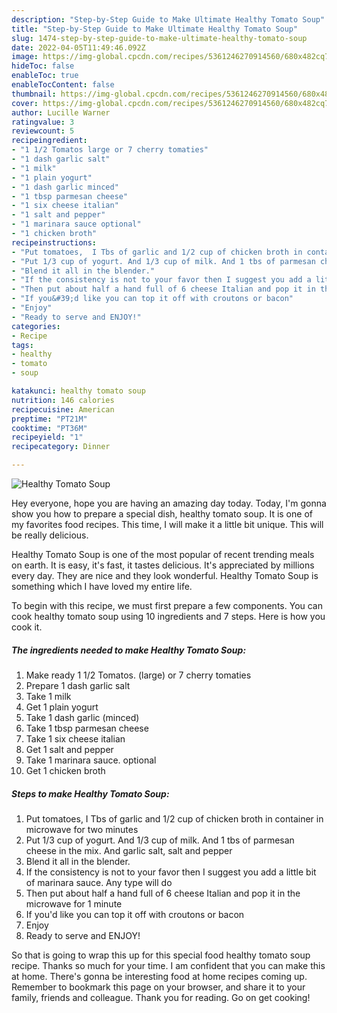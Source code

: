 ```yaml
---
description: "Step-by-Step Guide to Make Ultimate Healthy Tomato Soup"
title: "Step-by-Step Guide to Make Ultimate Healthy Tomato Soup"
slug: 1474-step-by-step-guide-to-make-ultimate-healthy-tomato-soup
date: 2022-04-05T11:49:46.092Z
image: https://img-global.cpcdn.com/recipes/5361246270914560/680x482cq70/healthy-tomato-soup-recipe-main-photo.jpg
hideToc: false
enableToc: true
enableTocContent: false
thumbnail: https://img-global.cpcdn.com/recipes/5361246270914560/680x482cq70/healthy-tomato-soup-recipe-main-photo.jpg
cover: https://img-global.cpcdn.com/recipes/5361246270914560/680x482cq70/healthy-tomato-soup-recipe-main-photo.jpg
author: Lucille Warner
ratingvalue: 3
reviewcount: 5
recipeingredient:
- "1 1/2 Tomatos large or 7 cherry tomaties"
- "1 dash garlic salt"
- "1 milk"
- "1 plain yogurt"
- "1 dash garlic minced"
- "1 tbsp parmesan cheese"
- "1 six cheese italian"
- "1 salt and pepper"
- "1 marinara sauce optional"
- "1 chicken broth"
recipeinstructions:
- "Put tomatoes,  I Tbs of garlic and 1/2 cup of chicken broth in container in microwave for two minutes"
- "Put 1/3 cup of yogurt. And 1/3 cup of milk. And 1 tbs of parmesan cheese in the mix. And garlic salt, salt and pepper"
- "Blend it all in the blender."
- "If the consistency is not to your favor then I suggest you add a little bit of marinara sauce. Any type will do"
- "Then put about half a hand full of 6 cheese Italian and pop it in the microwave for 1 minute"
- "If you&#39;d like you can top it off with croutons or bacon"
- "Enjoy"
- "Ready to serve and ENJOY!"
categories:
- Recipe
tags:
- healthy
- tomato
- soup

katakunci: healthy tomato soup 
nutrition: 146 calories
recipecuisine: American
preptime: "PT21M"
cooktime: "PT36M"
recipeyield: "1"
recipecategory: Dinner

---
```



![Healthy Tomato Soup](https://img-global.cpcdn.com/recipes/5361246270914560/680x482cq70/healthy-tomato-soup-recipe-main-photo.jpg)

Hey everyone, hope you are having an amazing day today. Today, I'm gonna show you how to prepare a special dish, healthy tomato soup. It is one of my favorites food recipes. This time, I will make it a little bit unique. This will be really delicious.



Healthy Tomato Soup is one of the most popular of recent trending meals on earth. It is easy, it's fast, it tastes delicious. It's appreciated by millions every day. They are nice and they look wonderful. Healthy Tomato Soup is something which I have loved my entire life.


To begin with this recipe, we must first prepare a few components. You can cook healthy tomato soup using 10 ingredients and 7 steps. Here is how you cook it.

<!--inarticleads1-->

##### The ingredients needed to make Healthy Tomato Soup:

1. Make ready 1 1/2 Tomatos. (large) or 7 cherry tomaties
1. Prepare 1 dash garlic salt
1. Take 1 milk
1. Get 1 plain yogurt
1. Take 1 dash garlic (minced)
1. Take 1 tbsp parmesan cheese
1. Take 1 six cheese italian
1. Get 1 salt and pepper
1. Take 1 marinara sauce. optional
1. Get 1 chicken broth




<!--inarticleads2-->

##### Steps to make Healthy Tomato Soup:

1. Put tomatoes,  I Tbs of garlic and 1/2 cup of chicken broth in container in microwave for two minutes
1. Put 1/3 cup of yogurt. And 1/3 cup of milk. And 1 tbs of parmesan cheese in the mix. And garlic salt, salt and pepper
1. Blend it all in the blender.
1. If the consistency is not to your favor then I suggest you add a little bit of marinara sauce. Any type will do
1. Then put about half a hand full of 6 cheese Italian and pop it in the microwave for 1 minute
1. If you&#39;d like you can top it off with croutons or bacon
1. Enjoy
1. Ready to serve and ENJOY!



So that is going to wrap this up for this special food healthy tomato soup recipe. Thanks so much for your time. I am confident that you can make this at home. There's gonna be interesting food at home recipes coming up. Remember to bookmark this page on your browser, and share it to your family, friends and colleague. Thank you for reading. Go on get cooking!
